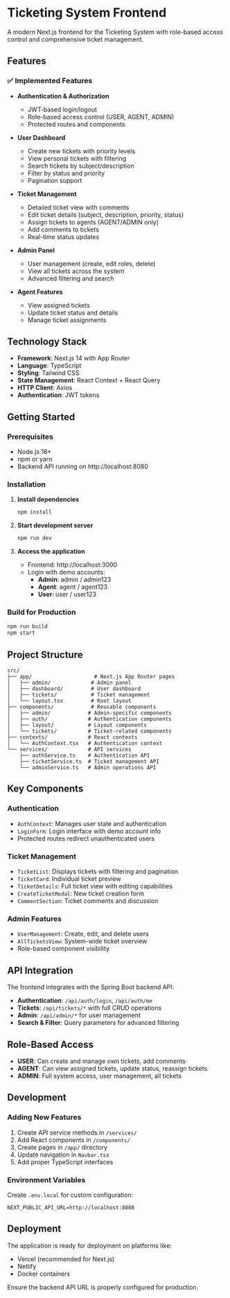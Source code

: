# Ticketing System Frontend

A modern Next.js frontend for the Ticketing System with role-based access control and comprehensive ticket management.

## Features

### ✅ Implemented Features
- **Authentication & Authorization**
  - JWT-based login/logout
  - Role-based access control (USER, AGENT, ADMIN)
  - Protected routes and components

- **User Dashboard**
  - Create new tickets with priority levels
  - View personal tickets with filtering
  - Search tickets by subject/description
  - Filter by status and priority
  - Pagination support

- **Ticket Management**
  - Detailed ticket view with comments
  - Edit ticket details (subject, description, priority, status)
  - Assign tickets to agents (AGENT/ADMIN only)
  - Add comments to tickets
  - Real-time status updates

- **Admin Panel**
  - User management (create, edit roles, delete)
  - View all tickets across the system
  - Advanced filtering and search

- **Agent Features**
  - View assigned tickets
  - Update ticket status and details
  - Manage ticket assignments

## Technology Stack

- **Framework**: Next.js 14 with App Router
- **Language**: TypeScript
- **Styling**: Tailwind CSS
- **State Management**: React Context + React Query
- **HTTP Client**: Axios
- **Authentication**: JWT tokens

## Getting Started

### Prerequisites
- Node.js 18+ 
- npm or yarn
- Backend API running on http://localhost:8080

### Installation

1. **Install dependencies**
   ```bash
   npm install
   ```

2. **Start development server**
   ```bash
   npm run dev
   ```

3. **Access the application**
   - Frontend: http://localhost:3000
   - Login with demo accounts:
     - **Admin**: admin / admin123
     - **Agent**: agent / agent123  
     - **User**: user / user123

### Build for Production

```bash
npm run build
npm start
```

## Project Structure

```
src/
├── app/                    # Next.js App Router pages
│   ├── admin/             # Admin panel
│   ├── dashboard/         # User dashboard
│   ├── tickets/           # Ticket management
│   └── layout.tsx         # Root layout
├── components/            # Reusable components
│   ├── admin/            # Admin-specific components
│   ├── auth/             # Authentication components
│   ├── layout/           # Layout components
│   └── tickets/          # Ticket-related components
├── contexts/             # React contexts
│   └── AuthContext.tsx   # Authentication context
└── services/             # API services
    ├── authService.ts    # Authentication API
    ├── ticketService.ts  # Ticket management API
    └── adminService.ts   # Admin operations API
```

## Key Components

### Authentication
- `AuthContext`: Manages user state and authentication
- `LoginForm`: Login interface with demo account info
- Protected routes redirect unauthenticated users

### Ticket Management
- `TicketList`: Displays tickets with filtering and pagination
- `TicketCard`: Individual ticket preview
- `TicketDetails`: Full ticket view with editing capabilities
- `CreateTicketModal`: New ticket creation form
- `CommentSection`: Ticket comments and discussion

### Admin Features
- `UserManagement`: Create, edit, and delete users
- `AllTicketsView`: System-wide ticket overview
- Role-based component visibility

## API Integration

The frontend integrates with the Spring Boot backend API:

- **Authentication**: `/api/auth/login`, `/api/auth/me`
- **Tickets**: `/api/tickets/*` with full CRUD operations
- **Admin**: `/api/admin/*` for user management
- **Search & Filter**: Query parameters for advanced filtering

## Role-Based Access

- **USER**: Can create and manage own tickets, add comments
- **AGENT**: Can view assigned tickets, update status, reassign tickets
- **ADMIN**: Full system access, user management, all tickets

## Development

### Adding New Features

1. Create API service methods in `/services/`
2. Add React components in `/components/`
3. Create pages in `/app/` directory
4. Update navigation in `Navbar.tsx`
5. Add proper TypeScript interfaces

### Environment Variables

Create `.env.local` for custom configuration:

```env
NEXT_PUBLIC_API_URL=http://localhost:8080
```

## Deployment

The application is ready for deployment on platforms like:
- Vercel (recommended for Next.js)
- Netlify
- Docker containers

Ensure the backend API URL is properly configured for production.
